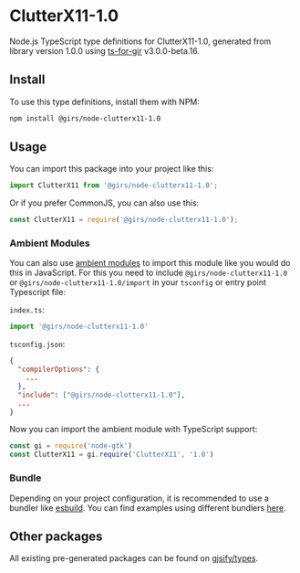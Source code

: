 
# ClutterX11-1.0

Node.js TypeScript type definitions for ClutterX11-1.0, generated from library version 1.0.0 using [ts-for-gir](https://github.com/gjsify/ts-for-gir) v3.0.0-beta.16.

## Install

To use this type definitions, install them with NPM:
```bash
npm install @girs/node-clutterx11-1.0
```

## Usage

You can import this package into your project like this:
```ts
import ClutterX11 from '@girs/node-clutterx11-1.0';
```

Or if you prefer CommonJS, you can also use this:
```ts
const ClutterX11 = require('@girs/node-clutterx11-1.0');
```

### Ambient Modules

You can also use [ambient modules](https://github.com/gjsify/ts-for-gir/tree/main/packages/cli#ambient-modules) to import this module like you would do this in JavaScript.
For this you need to include `@girs/node-clutterx11-1.0` or `@girs/node-clutterx11-1.0/import` in your `tsconfig` or entry point Typescript file:

`index.ts`:
```ts
import '@girs/node-clutterx11-1.0'
```

`tsconfig.json`:
```json
{
  "compilerOptions": {
    ...
  },
  "include": ["@girs/node-clutterx11-1.0"],
  ...
}
```

Now you can import the ambient module with TypeScript support: 

```ts
const gi = require('node-gtk')
const ClutterX11 = gi.require('ClutterX11', '1.0')
```



### Bundle

Depending on your project configuration, it is recommended to use a bundler like [esbuild](https://esbuild.github.io/). You can find examples using different bundlers [here](https://github.com/gjsify/ts-for-gir/tree/main/examples).

## Other packages

All existing pre-generated packages can be found on [gjsify/types](https://github.com/gjsify/types).

